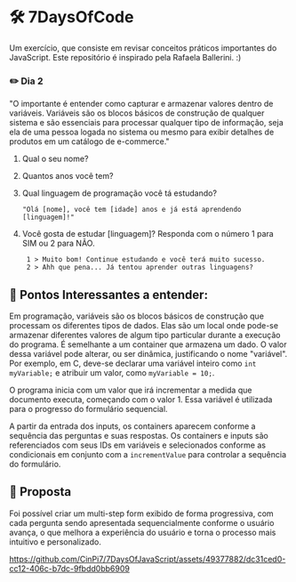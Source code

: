 # :hammer_and_wrench: 7DaysOfCode

Um exercício, que consiste em revisar conceitos práticos importantes do JavaScript. Este repositório é inspirado pela Rafaela Ballerini. :)

### :pencil2: Dia 2

"O importante é entender como capturar e armazenar valores dentro de variáveis. Variáveis são os blocos básicos de construção de qualquer sistema e são essenciais para processar qualquer tipo de informação, seja ela de uma pessoa logada no sistema ou mesmo para exibir detalhes de produtos em um catálogo de e-commerce."

1.  Qual o seu nome?
2.  Quantos anos você tem?
3.  Qual linguagem de programação você tá estudando?

        "Olá [nome], você tem [idade] anos e já está aprendendo [linguagem]!"

4. Você gosta de estudar [linguagem]? Responda com o número 1 para SIM ou 2 para NÃO.
   
        1 > Muito bom! Continue estudando e você terá muito sucesso.
        2 > Ahh que pena... Já tentou aprender outras linguagens?

## :wrench: Pontos Interessantes a entender:

Em programação, variáveis são os blocos básicos de construção que processam os diferentes tipos de dados. Elas são um local onde pode-se armazenar diferentes valores de algum tipo particular durante a execução do programa. É semelhante a um container que armazena um dado. O valor dessa variável pode alterar, ou ser dinâmica, justificando o nome "variável". Por exemplo, em C, deve-se declarar uma variável inteiro como `int myVariable;` e atribuir um valor, como `myVariable = 10;`.

O programa inicia com um valor que irá incrementar a medida que documento executa, começando com o valor 1. Essa variável é utilizada para o progresso do formulário sequencial. 

A partir da entrada dos inputs, os containers aparecem conforme a sequência das perguntas e suas respostas. Os containers e inputs são referenciados com seus IDs em variáveis e selecionados conforme as condicionais em conjunto com a `incrementValue` para controlar a sequência do formulário.

## :triangular_ruler: Proposta

Foi possível criar um multi-step form exibido de forma progressiva, com cada pergunta sendo apresentada sequencialmente conforme o usuário avança, o que melhora a experiência do usuário e torna o processo mais intuitivo e personalizado.

https://github.com/CinPi7/7DaysOfJavaScript/assets/49377882/dc31ced0-cc12-406c-b7dc-9fbdd0bb6909

